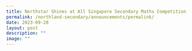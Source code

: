 ```yaml
---
title: Northstar Shines at All Singapore Secondary Maths Competition
permalink: /northland-secondary/announcements/permalink/
date: 2023-09-28
layout: post
description: ""
image: ""
---
```


